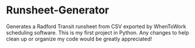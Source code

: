 # Runsheet-Generator
Generates a Radford Transit runsheet from CSV exported by WhenToWork scheduling software. This is my first project in Python. Any changes to help clean up or organize my code would be greatly appreciated!
